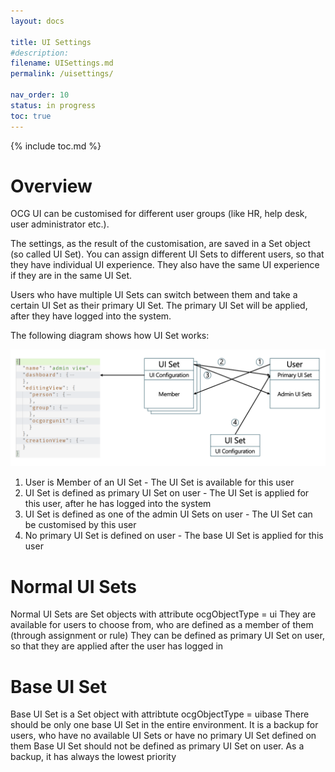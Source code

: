 ```yaml
---
layout: docs

title: UI Settings
#description:
filename: UISettings.md
permalink: /uisettings/

nav_order: 10
status: in progress
toc: true
---
```


{% include toc.md %}



# Overview

OCG UI can be customised for different user groups (like HR, help desk, user administrator etc.).

The settings, as the result of the customisation, are saved in a Set object (so called UI Set). You can assign different UI Sets to different users, so that they have individual UI experience. They also have the same UI experience if they are in the same UI Set.

Users who have multiple UI Sets can switch between them and take a certain UI Set as their primary UI Set. The primary UI Set will be applied, after they have logged into the system.

The following diagram shows how UI Set works:

![set_based_ui_settings.png](/img/set_based_ui_settings-f3e6edf0-55cb-4f94-8e93-868140addca7.png)

1. User is Member of an UI Set - The UI Set is available for this user
2. UI Set is defined as primary UI Set on user - The UI Set is applied for this user, after he has logged into the system
3. UI Set is defined as one of the admin UI Sets on user - The UI Set can be customised by this user
4. No primary UI Set is defined on user - The base UI Set is applied for this user

# Normal UI Sets

Normal UI Sets are Set objects with attribute ocgObjectType = ui
They are available for users to choose from, who are defined as a member of them (through assignment or rule)
They can be defined as primary UI Set on user, so that they are applied after the user has logged in

# Base UI Set

Base UI Set is a Set object with attribtute ocgObjectType = uibase
There should be only one base UI Set in the entire environment. It is a backup for users, who have no available UI Sets or have no primary UI Set defined on them
Base UI Set should not be defined as primary UI Set on user. As a backup, it has always the lowest priority
